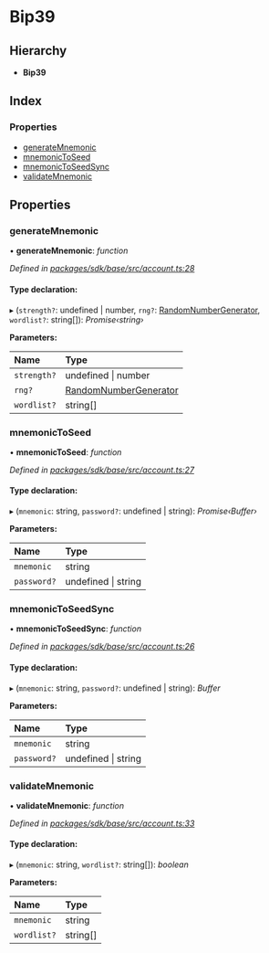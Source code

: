 # Bip39

## Hierarchy

* **Bip39**

## Index

### Properties

* [generateMnemonic]()
* [mnemonicToSeed]()
* [mnemonicToSeedSync]()
* [validateMnemonic]()

## Properties

### generateMnemonic

• **generateMnemonic**: _function_

_Defined in_ [_packages/sdk/base/src/account.ts:28_](https://github.com/celo-org/celo-monorepo/blob/master/packages/sdk/base/src/account.ts#L28)

#### Type declaration:

▸ \(`strength?`: undefined \| number, `rng?`: [RandomNumberGenerator](_account_.md#randomnumbergenerator), `wordlist?`: string\[\]\): _Promise‹string›_

**Parameters:**

| Name | Type |
| :--- | :--- |
| `strength?` | undefined \| number |
| `rng?` | [RandomNumberGenerator](_account_.md#randomnumbergenerator) |
| `wordlist?` | string\[\] |

### mnemonicToSeed

• **mnemonicToSeed**: _function_

_Defined in_ [_packages/sdk/base/src/account.ts:27_](https://github.com/celo-org/celo-monorepo/blob/master/packages/sdk/base/src/account.ts#L27)

#### Type declaration:

▸ \(`mnemonic`: string, `password?`: undefined \| string\): _Promise‹Buffer›_

**Parameters:**

| Name | Type |
| :--- | :--- |
| `mnemonic` | string |
| `password?` | undefined \| string |

### mnemonicToSeedSync

• **mnemonicToSeedSync**: _function_

_Defined in_ [_packages/sdk/base/src/account.ts:26_](https://github.com/celo-org/celo-monorepo/blob/master/packages/sdk/base/src/account.ts#L26)

#### Type declaration:

▸ \(`mnemonic`: string, `password?`: undefined \| string\): _Buffer_

**Parameters:**

| Name | Type |
| :--- | :--- |
| `mnemonic` | string |
| `password?` | undefined \| string |

### validateMnemonic

• **validateMnemonic**: _function_

_Defined in_ [_packages/sdk/base/src/account.ts:33_](https://github.com/celo-org/celo-monorepo/blob/master/packages/sdk/base/src/account.ts#L33)

#### Type declaration:

▸ \(`mnemonic`: string, `wordlist?`: string\[\]\): _boolean_

**Parameters:**

| Name | Type |
| :--- | :--- |
| `mnemonic` | string |
| `wordlist?` | string\[\] |

